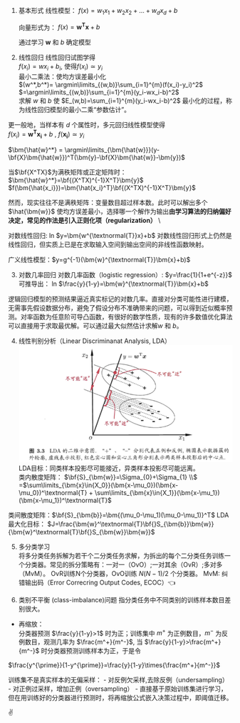 1. 基本形式
    线性模型：
    $f(x)=w_1x_1+w_2x_2+...+w_dx_d+b$

    向量形式为： 
    $f(x)=\bm{w^Tx}+b$

    通过学习 $\bm{w}$ 和 $b$ 确定模型

2. 线性回归
线性回归试图学得 \
$f(x_i)=wx_i+b_i$, 使得$f(x_i) \simeq y_i$ \
最小二乘法：使均方误差最小化\
$(w^*,b^*)= \argmin\limits_{(w,b)}\sum_{i=1}^{m}(f(x_i)-y_i)^2$ \
$=\argmin\limits_{(w,b)}\sum_{i=1}^{m}(y_i-wx_i-b)^2$ \
求解 $w$ 和 $b$ 使 $E_(w,b)=\sum_{i=1}^{m}(y_i-wx_i-b)^2$ 最小化的过程，称为线性回归模型的最小二乘“参数估计”。

更一般地，当样本有 $d$ 个属性时，多元回归线性模型使得 \
$f(x_i)=\bm{w^Tx_i}+b$ , $f(\bm{x_i})\simeq{y_i}$

$\bm{\hat{w}^*} = \argmin\limits_{\bm{\hat{w}}}(y-\bf{X}\bm{\hat{w}})^T(\bm{y}-\bf{X}\bm{\hat{w}}-\bm{y})$

当$\bf{X^TX}$为满秩矩阵或正定矩阵时：\
$\bm{\hat{w}^*}=\bf{(X^TX)^{-1}X^T}\bm{y}$ \
$f(\bm{\hat{x_i}})=\bm{\hat{x_i}^T}\bf{(X^TX)^{-1}X^T}\bm{y}$

然而，现实往往不是满秩矩阵：变量数目超过样本数。此时可以解出多个 $\hat{\bm{w}}$ 使均方误差最小，选择哪一个解作为输出**由学习算法的归纳偏好决定，常见的作法是引入正则化项（regularization）** \

对数线性回归: ln $y=\bm{w^{\textnormal{T}}x}+b$
对数线性回归形式上仍然是线性回归，但实质上已是在求取输入空间到输出空间的非线性函数映射。

广义线性模型：$y=g^{-1}(\bm{w}^{\textnormal{T}}\bm{x}+b)$

3. 对数几率回归
对数几率函数（logistic regression）: $y=\frac{1}{1+e^{-z}}$ \
可推导出： ln $\frac{y}{1-y}=\bm{w}^{\textnormal{T}}\bm{x}+b$

逻辑回归模型的预测结果逼近真实标记的对数几率。直接对分类可能性进行建模，无需事先假设数据分布，避免了假设分布不准确带来的问题，可以得到近似概率预测。对率函数为任意阶可导凸函数，有很好的数学性质，现有的许多数值优化算法可以直接用于求取最优解。可以通过最大似然估计求解$w$ 和 $b$。

4. 线性判别分析（Linear Discriminanat Analysis, LDA） \
![LDA的二维示意图](image.png)
LDA目标：同类样本投影尽可能接近，异类样本投影尽可能远离。\
类内散度矩阵： $\bf{S}_{\bm{w}}=\Sigma_{0}+\Sigma_{1} \\$
=$\sum\limits_{\bm{x}\in{X_0}}(\bm{x-\mu_0})(\bm{x-\mu_0})^\textnormal{T} + \sum\limits_{\bm{x}\in{X_1}}(\bm{x-\mu_1})(\bm{x-\mu_1})^\textnormal{T}$ 

类间散度矩阵：$\bf{S}_{\bm{b}}=\bm{(\mu_0-\mu_1)(\mu_0-\mu_1)}^T$
LDA最大化目标： $J=\frac{\bm{w}^\textnormal{T}\bf{}S_{\bm{b}}\bm{w}}{\bm{w}^\textnormal{T}\bf{}S_{\bm{w}}\bm{w}}$

5. 多分类学习 \
将多分类任务拆解为若干个二分类任务求解，为拆出的每个二分类任务训练一个分类器。常见的拆分策略有：一对一（OvO）;一对其余（OvR）;多对多（MvM）。
OvR训练N个分类器，OvO训练 $N(N-1)/2$ 个分类器。
MvM: 纠错输出码（Error Correcring Output Codes, ECOC）:point_left:

6. 类别不平衡 (class-imbalance)问题 
指分类任务中不同类别的训练样本数目差别很大。

* 再缩放：\
分类器预测 $\frac{y}{1-y}>1$ 时为正；训练集中 $m^+$ 为正例数目，$m^-$ 为反例数目，观测几率为 $\frac{m^+}{m^-}$, 当 $\frac{y}{1-y}>\frac{m^+}{m^-}$ 时分类器预测训练样本为正，于是令

$\frac{y^{\prime}}{1-y^{\prime}}=\frac{y}{1-y}\times{\frac{m^+}{m^-}}$

训练集不是真实样本的无偏采样：
    - 对反例欠采样,去除反例（undersampling）
    - 对正例过采样，增加正例（oversampling）
    - 直接基于原始训练集进行学习，但在用训练好的分类器进行预测时，将再缩放公式嵌入决策过程中，即阈值迁移。

:v: